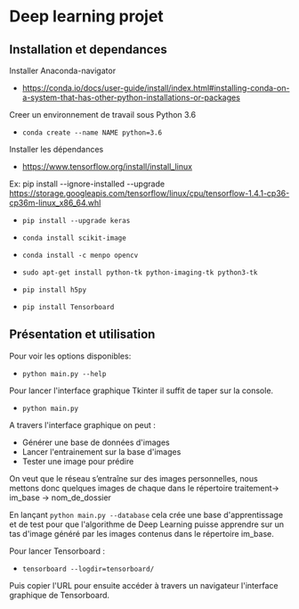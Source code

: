 # Deep learning projet

## Installation et dependances

Installer Anaconda-navigator

* https://conda.io/docs/user-guide/install/index.html#installing-conda-on-a-system-that-has-other-python-installations-or-packages

Creer un environnement de travail sous Python 3.6

* ```conda create --name NAME python=3.6```

Installer les dépendances


* https://www.tensorflow.org/install/install_linux

Ex: pip install --ignore-installed --upgrade https://storage.googleapis.com/tensorflow/linux/cpu/tensorflow-1.4.1-cp36-cp36m-linux_x86_64.whl

* ```pip install --upgrade keras```

* ```conda install scikit-image```

* ```conda install -c menpo opencv```

* ```sudo apt-get install python-tk python-imaging-tk python3-tk```

* ```pip install h5py```

* ```pip install Tensorboard```

## Présentation et utilisation

Pour voir les options disponibles:

* ```python main.py --help```

Pour lancer l'interface graphique Tkinter il suffit de taper sur la console.

* ```python main.py```

A travers l'interface graphique on peut :
* Générer une base de données d'images 
* Lancer l'entrainement sur la base d'images
* Tester une image pour prédire 

On veut que le réseau s’entraîne sur des images personnelles, nous mettons donc quelques
images de chaque dans le répertoire traitement-> im_base -> nom_de_dossier


En lançant ```python main.py --database``` cela crée une base d'apprentissage et de test
pour que l'algorithme de Deep Learning puisse apprendre sur un tas d'image généré
par les images contenus dans le répertoire im_base.

Pour lancer Tensorboard :

* ```tensorboard --logdir=tensorboard/```

Puis copier l'URL pour ensuite accéder à travers un navigateur l'interface graphique
de Tensorboard.
